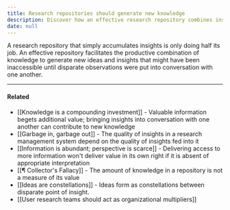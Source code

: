 ```yaml
---
title: Research repositories should generate new knowledge
description: Discover how an effective research repository combines insights to spark new ideas and unlock hidden knowledge beyond simply storing information.
date: null
---
```


A research repository that simply accumulates insights is only doing half its job. An effective repository facilitates the productive combination of knowledge to generate new ideas and insights that might have been inaccessible until disparate observations were put into conversation with one another.

---

#### Related

- [[Knowledge is a compounding investment]] - Valuable information begets additional value; bringing insights into conversation with one another can contribute to new knowledge
- [[Garbage in, garbage out]] - The quality of insights in a research management system depend on the quality of insights fed into it
- [[Information is abundant; perspective is scarce]] - Delivering access to more information won't deliver value in its own right if it is absent of appropriate interpretation
- [[¶ Collector's Fallacy]] - The amount of knowledge in a repository is not a measure of its value
- [[Ideas are constellations]] - Ideas form as constellations between disparate point of insight.
- [[User research teams should act as organizational multipliers]]

